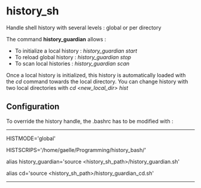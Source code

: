 # history_sh

Handle shell history with several levels : global or per directory

The command **history_guardian** allows : 
* To initialize a local history : *history_guardian start*
* To reload global history : *history_guardian stop* 
* To scan local histories : *history_guardian scan*

Once a local history is initialized, this history is automatically loaded with the *cd* command towards the local directory. You can change history with two local directories with *cd <new_local_dir> hist*

## Configuration

To override the history handle, the .bashrc has to be modified with :

---
HISTMODE='global'

HISTSCRIPS='/home/gaelle/Programming/history_bash/'

alias history_guardian='source <history_sh_path>/history_guardian.sh'

alias cd='source <history_sh_path>/history_guardian_cd.sh'

---
